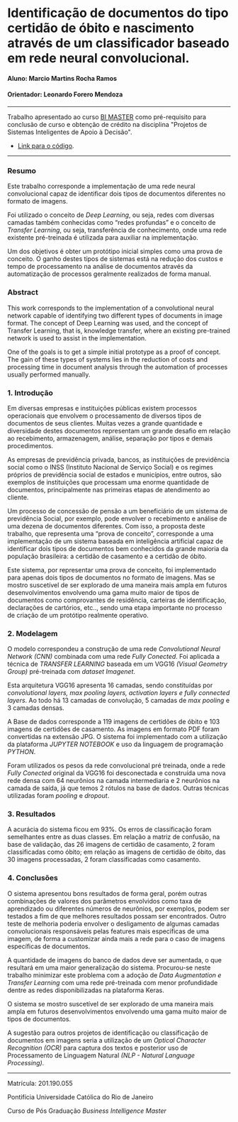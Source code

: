 # Identificação de documentos do tipo certidão de óbito e nascimento através de um classificador baseado em rede neural convolucional.

#### Aluno: Marcio Martins Rocha Ramos
#### Orientador: Leonardo Forero Mendoza

---

Trabalho apresentado ao curso [BI MASTER](https://ica.puc-rio.ai/bi-master) como pré-requisito para conclusão de curso e obtenção de crédito na disciplina "Projetos de Sistemas Inteligentes de Apoio à Decisão".

- [Link para o código](https://github.com/link_do_repositorio).
---

### Resumo

Este trabalho corresponde a implementação de uma rede neural convolucional capaz de identificar dois tipos de documentos diferentes no formato de imagens. 

Foi utilizado o conceito de *Deep Learning*, ou seja, redes com diversas camadas também conhecidas como “redes profundas” e o conceito de *Transfer Learning*, ou seja, transferência de conhecimento, onde uma rede existente pré-treinada é utilizada para auxiliar na implementação.

Um dos objetivos é obter um protótipo inicial simples como uma prova de conceito. O ganho destes tipos de sistemas está na redução dos custos e tempo de processamento na análise de documentos através da automatização de processos geralmente realizados de forma manual. 


### Abstract 

This work corresponds to the implementation of a convolutional neural network capable of identifying two different types of documents in image format. The concept of Deep Learning was used, and the concept of Transfer Learning, that is, knowledge transfer, where an existing pre-trained network is used to assist in the implementation.

One of the goals is to get a simple initial prototype as a proof of concept. The gain of these types of systems lies in the reduction of costs and processing time in document analysis through the automation of processes usually performed manually.


### 1. Introdução

Em diversas empresas e instituições públicas existem processos operacionais que envolvem o processamento de diversos tipos de documentos de seus clientes. Muitas vezes a grande quantidade e diversidade destes documentos representam um grande desafio em relação ao recebimento, armazenagem, análise, separação por tipos e demais procedimentos.

As empresas de previdência privada, bancos, as instituições de previdência social como o INSS (Instituto Nacional de Serviço Social) e os regimes próprios de previdência social de estados e municípios, entre outros, são exemplos de instituições que processam uma enorme quantidade de documentos, principalmente nas primeiras etapas de atendimento ao cliente.

Um processo de concessão de pensão a um beneficiário de um sistema de previdência Social, por exemplo, pode envolver o recebimento e análise de uma dezena de documentos diferentes. Com isso, a proposta deste trabalho, que representa uma “prova de conceito”, corresponde a uma implementação de um sistema baseada em inteligência artificial capaz de identificar dois tipos de documentos bem conhecidos da grande maioria da população brasileira: a certidão de casamento e a certidão de óbito.

Este sistema, por representar uma prova de conceito, foi implementado para apenas dois tipos de documentos no formato de imagens. Mas se mostro suscetível de ser explorado de uma maneira mais ampla em futuros desenvolvimentos envolvendo uma gama muito maior de tipos de documentos como comprovantes de residência, carteiras de identificação, declarações de cartórios, etc.., sendo uma etapa importante no processo de criação de um protótipo realmente operativo. 


### 2. Modelagem

O modelo correspondeu a construção de uma rede *Convolutional Neural Network (CNN)* combinada com uma rede *Fully Conected*.  Foi aplicada a técnica de *TRANSFER LEARNING* baseada em um VGG16 *(Visual Geometry Group)* pré-treinada com *dataset Imagenet*.

Esta arquitetura VGG16 apresenta 16 camadas, sendo constituídas por *convolutional layers, max pooling layers, activation layers e fully connected layers*. Ao todo há 13 camadas de convolução, 5 camadas de *max pooling* e 3 camadas densas.

A Base de dados corresponde a 119 imagens de certidões de óbito e 103 imagens de certidões de casamento. As imagens em formato PDF foram convertidas na extensão JPG. O sistema foi implementado com a utilização da plataforma *JUPYTER NOTEBOOK* e uso da linguagem de programação *PYTHON*.

Foram utilizados os pesos da rede convolucional pré treinada, onde a rede *Fully Conected* original da VGG16 foi desconectada e construída uma nova rede densa com 64 neurônios na camada intermediaria e 2 neurônios na camada de saída, já que temos 2 rótulos na base de dados. Outras técnicas utilizadas foram *pooling* e *dropout*.


### 3. Resultados

A acurácia do sistema ficou em 93%. Os erros de classificação foram semelhantes entre as duas classes. Em relação a matriz de confusão, na base de validação, das 26 imagens de certidão de casamento, 2 foram classificadas como óbito; em relação as imagens de certidão de óbito, das 30 imagens processadas, 2 foram classificadas como casamento. 


### 4. Conclusões

O sistema apresentou bons resultados de forma geral, porém outras combinações de valores dos parâmetros envolvidos como taxa de aprendizado ou diferentes números de neurônios, por exemplos, podem ser testados a fim de que melhores resultados possam ser encontrados. Outro teste de melhoria poderia envolver o desligamento de algumas camadas convolucionais responsáveis pelas features mais específicas de uma imagem, de forma a customizar ainda mais a rede para o caso de imagens específicas de documentos.  

A quantidade de imagens do banco de dados deve ser aumentada, o que resultará em uma maior generalização do sistema. Procurou-se neste trabalho minimizar este problema com a adoção de *Data Augmentation e Transfer Learning* com uma rede pré-treinada com menor profundidade dentre as redes disponibilizadas na plataforma Keras.  

O sistema se mostro suscetível de ser explorado de uma maneira mais ampla em futuros desenvolvimentos envolvendo uma gama muito maior de tipos de documentos.

A sugestão para outros projetos de identificação ou classificação de documentos em imagens seria a utilização de um *Optical Character Recognition (OCR)* para captura dos textos e posterior uso de Processamento de Linguagem Natural *(NLP - Natural Language Processing)*.


---

Matrícula: 201.190.055

Pontifícia Universidade Católica do Rio de Janeiro

Curso de Pós Graduação *Business Intelligence Master*

